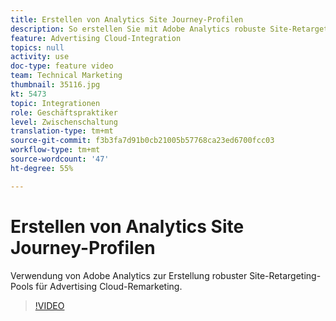```yaml
---
title: Erstellen von Analytics Site Journey-Profilen
description: So erstellen Sie mit Adobe Analytics robuste Site-Retargeting-Pools für das Advertising Cloud-Remarketing.
feature: Advertising Cloud-Integration
topics: null
activity: use
doc-type: feature video
team: Technical Marketing
thumbnail: 35116.jpg
kt: 5473
topic: Integrationen
role: Geschäftspraktiker
level: Zwischenschaltung
translation-type: tm+mt
source-git-commit: f3b3fa7d91b0cb21005b57768ca23ed6700fcc03
workflow-type: tm+mt
source-wordcount: '47'
ht-degree: 55%

---
```



# Erstellen von Analytics Site Journey-Profilen

Verwendung von Adobe Analytics zur Erstellung robuster Site-Retargeting-Pools für Advertising Cloud-Remarketing.

>[!VIDEO](https://video.tv.adobe.com/v/35116/?quality=12&learn=on)
